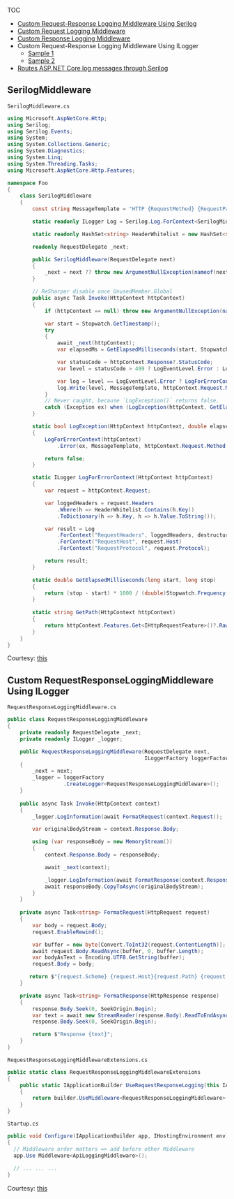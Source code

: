 TOC
* [Custom Request-Response Logging Middleware Using Serilog](#SerilogMiddleware)
* [Custom Request Logging Middleware](#)
* [Custom Response Logging Middleware](#)
* Custom Request-Response Logging Middleware Using ILogger
    * [Sample 1](#Custom-RequestResponseLoggingMiddleware-Using-ILogger)
    * [Sample 2](https://stackoverflow.com/a/51305912/4802664)
* [Routes ASP.NET Core log messages through Serilog](https://github.com/serilog/serilog-aspnetcore)

## SerilogMiddleware
`SerilogMiddleware.cs`
```cs
using Microsoft.AspNetCore.Http;
using Serilog;
using Serilog.Events;
using System;
using System.Collections.Generic;
using System.Diagnostics;
using System.Linq;
using System.Threading.Tasks;
using Microsoft.AspNetCore.Http.Features;

namespace Foo
{
    class SerilogMiddleware
    {
        const string MessageTemplate = "HTTP {RequestMethod} {RequestPath} responded {StatusCode} in {Elapsed:0.0000} ms";

        static readonly ILogger Log = Serilog.Log.ForContext<SerilogMiddleware>();

        static readonly HashSet<string> HeaderWhitelist = new HashSet<string> {"Content-Type", "Content-Length", "User-Agent"};

        readonly RequestDelegate _next;

        public SerilogMiddleware(RequestDelegate next)
        {
            _next = next ?? throw new ArgumentNullException(nameof(next));
        }

        // ReSharper disable once UnusedMember.Global
        public async Task Invoke(HttpContext httpContext)
        {
            if (httpContext == null) throw new ArgumentNullException(nameof(httpContext));

            var start = Stopwatch.GetTimestamp();
            try
            {
                await _next(httpContext);
                var elapsedMs = GetElapsedMilliseconds(start, Stopwatch.GetTimestamp());

                var statusCode = httpContext.Response?.StatusCode;
                var level = statusCode > 499 ? LogEventLevel.Error : LogEventLevel.Information;

                var log = level == LogEventLevel.Error ? LogForErrorContext(httpContext) : Log;
                log.Write(level, MessageTemplate, httpContext.Request.Method, GetPath(httpContext), statusCode, elapsedMs);
            }
            // Never caught, because `LogException()` returns false.
            catch (Exception ex) when (LogException(httpContext, GetElapsedMilliseconds(start, Stopwatch.GetTimestamp()), ex)) { }
        }

        static bool LogException(HttpContext httpContext, double elapsedMs, Exception ex)
        {
            LogForErrorContext(httpContext)
                .Error(ex, MessageTemplate, httpContext.Request.Method, GetPath(httpContext), 500, elapsedMs);

            return false;
        }

        static ILogger LogForErrorContext(HttpContext httpContext)
        {
            var request = httpContext.Request;

            var loggedHeaders = request.Headers
                .Where(h => HeaderWhitelist.Contains(h.Key))
                .ToDictionary(h => h.Key, h => h.Value.ToString());

            var result = Log
                .ForContext("RequestHeaders", loggedHeaders, destructureObjects: true)
                .ForContext("RequestHost", request.Host)
                .ForContext("RequestProtocol", request.Protocol);

            return result;
        }

        static double GetElapsedMilliseconds(long start, long stop)
        {
            return (stop - start) * 1000 / (double)Stopwatch.Frequency;
        }
        
        static string GetPath(HttpContext httpContext)
        {
            return httpContext.Features.Get<IHttpRequestFeature>()?.RawTarget ?? httpContext.Request.Path.ToString();
        }
    }
}
```
Courtesy: [this](https://github.com/datalust/serilog-middleware-example/blob/master/src/Datalust.SerilogMiddlewareExample/Diagnostics/SerilogMiddleware.cs)

## Custom RequestResponseLoggingMiddleware Using ILogger
`RequestResponseLoggingMiddleware.cs`
```cs
public class RequestResponseLoggingMiddleware
{
    private readonly RequestDelegate _next;
    private readonly ILogger _logger;

    public RequestResponseLoggingMiddleware(RequestDelegate next,
                                            ILoggerFactory loggerFactory)
    {
        _next = next;
        _logger = loggerFactory
                  .CreateLogger<RequestResponseLoggingMiddleware>();
    }
    
    public async Task Invoke(HttpContext context)
    {  
        _logger.LogInformation(await FormatRequest(context.Request));

        var originalBodyStream = context.Response.Body;

        using (var responseBody = new MemoryStream())
        {
            context.Response.Body = responseBody;

            await _next(context);

            _logger.LogInformation(await FormatResponse(context.Response));
            await responseBody.CopyToAsync(originalBodyStream);
        }
    }
    
    private async Task<string> FormatRequest(HttpRequest request)
    {
        var body = request.Body;
        request.EnableRewind();

        var buffer = new byte[Convert.ToInt32(request.ContentLength)];
        await request.Body.ReadAsync(buffer, 0, buffer.Length);
        var bodyAsText = Encoding.UTF8.GetString(buffer);
        request.Body = body;

       return $"{request.Scheme} {request.Host}{request.Path} {request.QueryString} {bodyAsText}";
    }

    private async Task<string> FormatResponse(HttpResponse response)
    {
        response.Body.Seek(0, SeekOrigin.Begin);
        var text = await new StreamReader(response.Body).ReadToEndAsync(); 
        response.Body.Seek(0, SeekOrigin.Begin);

        return $"Response {text}";
    }
}
```

`RequestResponseLoggingMiddlewareExtensions.cs`
```cs
public static class RequestResponseLoggingMiddlewareExtensions
{
    public static IApplicationBuilder UseRequestResponseLogging(this IApplicationBuilder builder)
    {
        return builder.UseMiddleware<RequestResponseLoggingMiddleware>();
    }
}
```

`Startup.cs`
```cs
public void Configure(IApplicationBuilder app, IHostingEnvironment env)
{
  // Middleware order matters => add before other Middleware
  app.Use Middleware<ApiLoggingMiddleware>();
  
  // ... ... ...
}
```
Courtesy: [this](https://gist.github.com/elanderson/c50b2107de8ee2ed856353dfed9168a2)

